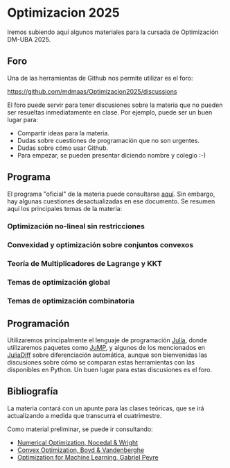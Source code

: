 # Optimizacion 2025
Iremos subiendo aquí algunos materiales para la cursada de Optimización DM-UBA 2025.

## Foro

Una de las herramientas de Github nos permite utilizar es el foro:

https://github.com/mdmaas/Optimizacion2025/discussions

El foro puede servir para tener discusiones sobre la materia que no pueden ser resueltas inmediatamente en clase. Por ejemplo, puede ser un buen lugar para:
* Compartir ideas para la materia.
* Dudas sobre cuestiones de programación que no son urgentes.
* Dudas sobre cómo usar Github.
* Para empezar, se pueden presentar diciendo nombre y colegio :-)

## Programa

El programa "oficial" de la materia puede consultarse [aquí](https://web.dm.uba.ar/index.php/docencia/materias/programas/298-optimizacion). Sin embargo, hay algunas cuestiones desactualizadas en ese documento. Se resumen aquí los principales temas de la materia:

### Optimización no-lineal sin restricciones

### Convexidad y optimización sobre conjuntos convexos

### Teoría de Multiplicadores de Lagrange y KKT

### Temas de optimización global

### Temas de optimización combinatoria


## Programación

Utilizaremos principalmente el lenguaje de programación [Julia](https://julialang.org/), donde utilizaremos paquetes como [JuMP](https://jump.dev/JuMP.jl/stable/), y algunos de los mencionados en [JuliaDiff](https://juliadiff.org/) sobre diferenciación automática, aunque son bienvenidas las discusiones sobre cómo se comparan estas herramientas con las disponibles en Python. Un buen lugar para estas discusiones es el foro.

## Bibliografía

La materia contará con un apunte para las clases teóricas, que se irá actualizando a medida que transcurra el cuatrimestre. 

Como material preliminar, se puede ir consultando:
- [Numerical Optimization, Nocedal & Wright](https://www.math.uci.edu/~qnie/Publications/NumericalOptimization.pdf)
- [Convex Optimization, Boyd & Vandenberghe](https://web.stanford.edu/~boyd/cvxbook/bv_cvxbook.pdf)
- [Optimization for Machine Learning, Gabriel Peyre](https://mathematical-tours.github.io/book-sources/optim-ml/OptimML.pdf)

